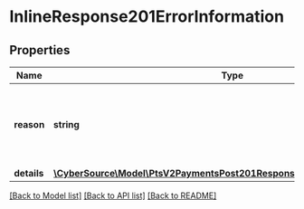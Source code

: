 # InlineResponse201ErrorInformation

## Properties
Name | Type | Description | Notes
------------ | ------------- | ------------- | -------------
**reason** | **string** | The reason of the status.  Possible values:  - MISSING_FIELD  - INVALID_DATA | [optional] 
**details** | [**\CyberSource\Model\PtsV2PaymentsPost201ResponseErrorInformationDetails[]**](PtsV2PaymentsPost201ResponseErrorInformationDetails.md) |  | [optional] 

[[Back to Model list]](../README.md#documentation-for-models) [[Back to API list]](../README.md#documentation-for-api-endpoints) [[Back to README]](../README.md)


